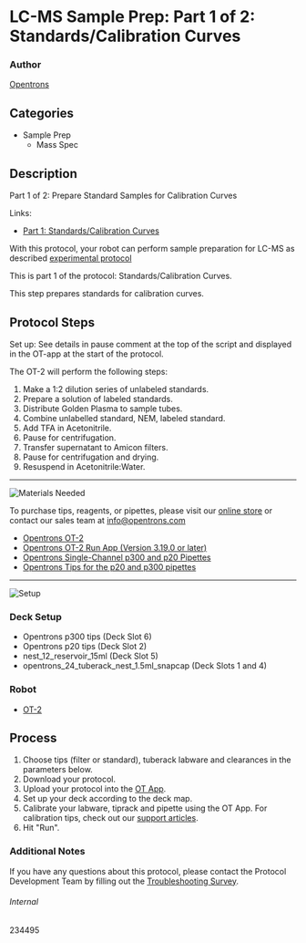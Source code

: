 # LC-MS Sample Prep: Part 1 of 2: Standards/Calibration Curves

### Author
[Opentrons](https://opentrons.com/)

## Categories
* Sample Prep
     * Mass Spec

## Description
Part 1 of 2: Prepare Standard Samples for Calibration Curves

Links:
* [Part 1: Standards/Calibration Curves](http://protocols.opentrons.com/protocol/234495)

With this protocol, your robot can perform sample preparation for LC-MS as described [experimental protocol](https://s3.amazonaws.com/pf-upload-01/u-4256/0/2021-05-12/eq03qff/Protocol-90%20ul-tube.pdf)

This is part 1 of the protocol: Standards/Calibration Curves.

This step prepares standards for calibration curves.

## Protocol Steps

Set up: See details in pause comment at the top of the script and displayed in the OT-app at the start of the protocol.

The OT-2 will perform the following steps:
1. Make a 1:2 dilution series of unlabeled standards.
2. Prepare a solution of labeled standards.
3. Distribute Golden Plasma to sample tubes.
4. Combine unlabelled standard, NEM, labeled standard.
5. Add TFA in Acetonitrile.
6. Pause for centrifugation.
7. Transfer supernatant to Amicon filters.
8. Pause for centrifugation and drying.
9. Resuspend in Acetonitrile:Water.

---
![Materials Needed](https://s3.amazonaws.com/opentrons-protocol-library-website/custom-README-images/001-General+Headings/materials.png)

To purchase tips, reagents, or pipettes, please visit our [online store](https://shop.opentrons.com/) or contact our sales team at [info@opentrons.com](mailto:info@opentrons.com)

* [Opentrons OT-2](https://shop.opentrons.com/collections/ot-2-robot/products/ot-2)
* [Opentrons OT-2 Run App (Version 3.19.0 or later)](https://opentrons.com/ot-app/)
* [Opentrons Single-Channel p300 and p20 Pipettes](https://shop.opentrons.com/collections/ot-2-pipettes/products/single-channel-electronic-pipette)
* [Opentrons Tips for the p20 and p300 pipettes](https://shop.opentrons.com/collections/opentrons-tips)

---
![Setup](https://s3.amazonaws.com/opentrons-protocol-library-website/custom-README-images/001-General+Headings/Setup.png)

### Deck Setup
* Opentrons p300 tips (Deck Slot 6)
* Opentrons p20 tips (Deck Slot 2)
* nest_12_reservoir_15ml (Deck Slot 5)
* opentrons_24_tuberack_nest_1.5ml_snapcap (Deck Slots 1 and 4)

### Robot
* [OT-2](https://opentrons.com/ot-2)

## Process
1. Choose tips (filter or standard), tuberack labware and clearances in the parameters below.
2. Download your protocol.
3. Upload your protocol into the [OT App](https://opentrons.com/ot-app).
4. Set up your deck according to the deck map.
5. Calibrate your labware, tiprack and pipette using the OT App. For calibration tips, check out our [support articles](https://support.opentrons.com/en/collections/1559720-guide-for-getting-started-with-the-ot-2).
6. Hit "Run".

### Additional Notes
If you have any questions about this protocol, please contact the Protocol Development Team by filling out the [Troubleshooting Survey](https://protocol-troubleshooting.paperform.co/).

###### Internal
234495
